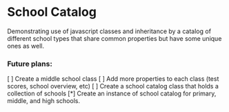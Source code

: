 # School Catalog

Demonstrating use of javascript classes and inheritance by a catalog of different
school types that share common properties but have some unique ones as well.

### Future plans:
[ ] Create a middle school class
[ ] Add more properties to each class (test scores, school overview, etc)
[ ] Create a school catalog class that holds a collection of schools
[*] Create an instance of school catalog for primary, middle, and high schools.